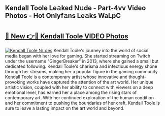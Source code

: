 ## Kendall Toole Le𝚊ked N𝚞de - Part-4vv Video Photos - Hot Onlyf𝚊ns Le𝚊ks WaLpC

# <h2><a href="http://ac12721.deff.icu/?id=Kendall+Toole">🔗 New 👉🔴 Kendall Toole VIDEO Photos</a></h2>

[![Kendall Toole N𝚞des](https://i.imgur.com/rIISA9y.gif)](http://ac12721.deff.icu/?id=Kendall+Toole)
Kendall Toole's journey into the world of social media began with her love for gaming. She started streaming on Twitch under the username "GingerBreaker" in 2013, where she gained a small but dedicated following. Kendall Toole's charisma and infectious energy shone through her streams, making her a popular figure in the gaming community. Kendall Toole is a contemporary artist whose innovative and thought-provoking works have captured the attention of the art world. Her unique artistic vision, coupled with her ability to connect with viewers on a deep emotional level, has earned her a place among the rising stars of contemporary art. With her continued exploration of the human condition and her commitment to pushing the boundaries of her craft, Kendall Toole is sure to leave a lasting impact on the art world and beyond.
